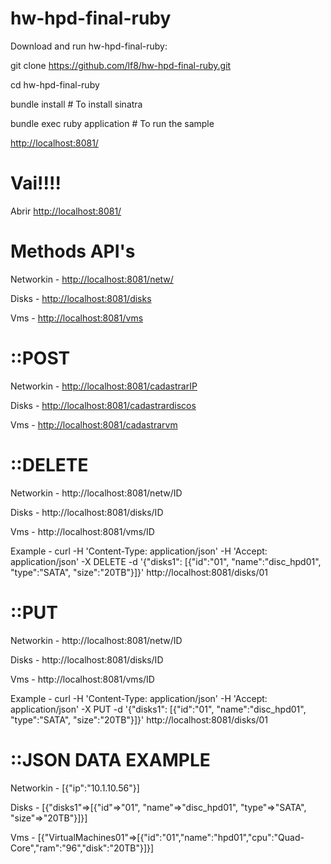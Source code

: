 hw-hpd-final-ruby
====

Download and run hw-hpd-final-ruby:

git clone https://github.com/lf8/hw-hpd-final-ruby.git

cd hw-hpd-final-ruby

bundle install                  # To install sinatra

bundle exec ruby application    # To run the sample

[http://localhost:8081/](http://localhost:8081/)

Vai!!!!
===

Abrir  [http://localhost:8081/](http://localhost:8081/)


Methods API's
=============

Networkin  	-  	[http://localhost:8081/netw/](http://localhost:8081/netw)

Disks  		-  	[http://localhost:8081/disks](http://localhost:8081/disks)

Vms  		-  	[http://localhost:8081/vms](http://localhost:8081/vms)

::POST
=============

Networkin  	-  	[http://localhost:8081/cadastrarIP](http://localhost:8081/cadastrarIP)

Disks  		-  	[http://localhost:8081/cadastrardiscos](http://localhost:8081/cadastrardiscos)

Vms  		-  	[http://localhost:8081/cadastrarvm](http://localhost:8081/cadastrarvm)

::DELETE
=============

Networkin  	-  	http://localhost:8081/netw/ID

Disks  		-  	http://localhost:8081/disks/ID

Vms  		-  	http://localhost:8081/vms/ID


Example 	- 	curl -H 'Content-Type: application/json' -H 'Accept: application/json' -X DELETE -d '{"disks1": [{"id":"01", "name":"disc_hpd01", "type":"SATA", "size":"20TB"}]}' http://localhost:8081/disks/01

::PUT
============

Networkin  	-  	http://localhost:8081/netw/ID

Disks  		-  	http://localhost:8081/disks/ID

Vms  		-  	http://localhost:8081/vms/ID


Example		- 	curl -H 'Content-Type: application/json' -H 'Accept: application/json' -X PUT -d '{"disks1": [{"id":"01", "name":"disc_hpd01", "type":"SATA", "size":"20TB"}]}' http://localhost:8081/disks/01

::JSON DATA EXAMPLE
===================

Networkin	- [{"ip":"10.1.10.56"}]

Disks		- [{"disks1"=>[{"id"=>"01", "name"=>"disc_hpd01", "type"=>"SATA", "size"=>"20TB"}]}]

Vms			- [{"VirtualMachines01"=>[{"id":"01","name":"hpd01","cpu":"Quad-Core","ram":"96","disk":"20TB"}]}]

